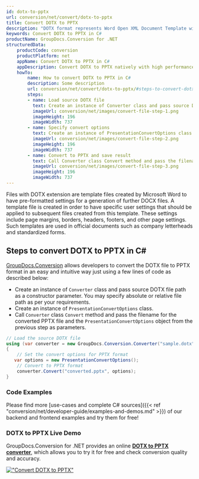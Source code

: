 ```yaml
---
id: dotx-to-pptx
url: conversion/net/convert/dotx-to-pptx
title: Convert DOTX to PPTX
description: "DOTX format represents Word Open XML Document Template with .dotx extension. Learn how to convert DOTX to PPTX file programmatically in C# language using GroupDocs.Conversion for .NET library."
keywords: Convert DOTX to PPTX in C#
productName: GroupDocs.Conversion for .NET
structuredData:
    productCode: conversion
    productPlatform: net
    appName: Convert DOTX to PPTX in C#
    appDescription: Convert DOTX to PPTX natively with high performance using C# language and server side GroupDocs.Conversion for .NET APIs, without the use of any software like Microsoft or Open Office.
    howTo:
        name: How to convert DOTX to PPTX in C# 
        description: Some description
        url: conversion/net/convert/dotx-to-pptx/#steps-to-convert-dotx-to-pptx-in-c
        steps:
        - name: Load source DOTX file 
          text: Create an instance of Converter class and pass source DOTX file path as a constructor parameter. You may specify absolute or relative file path as per your requirements. 
          imageUrl: conversion/net/images/convert-file-step-1.png
          imageHeight: 196
          imageWidth: 737
        - name: Specify convert options 
          text: Create an instance of PresentationConvertOptions class.
          imageUrl: conversion/net/images/convert-file-step-2.png
          imageHeight: 196
          imageWidth: 737
        - name: Convert to PPTX and save result 
          text: Call Converter class Convert method and pass the filename for the converted HTML file and the PresentationConvertOptions object from the previous step as parameters.
          imageUrl: conversion/net/images/convert-file-step-3.png
          imageHeight: 196
          imageWidth: 737
---
```


Files with DOTX extension are template files created by Microsoft Word to have pre-formatted settings for a generation of further DOCX files. A template file is created in order to have specific user settings that should be applied to subsequent files created from this template. These settings include page margins, borders, headers, footers, and other page settings. Such templates are used in official documents such as company letterheads and standardized forms.

## Steps to convert DOTX to PPTX in C#

[GroupDocs.Conversion](https://products.groupdocs.com/conversion/net) allows developers to convert the DOTX file to PPTX format in an easy and intuitive way just using a few lines of code as described below:

* Create an instance of `Converter` class and pass source DOTX file path as a constructor parameter. You may specify absolute or relative file path as per your requirements. 
* Create an instance of `PresentationConvertOptions` class.
* Call `Converter` class `Convert` method and pass the filename for the converted PPTX file and the `PresentationConvertOptions` object from the previous step as parameters.

```csharp
// Load the source DOTX file
using (var converter = new GroupDocs.Conversion.Converter("sample.dotx"))
{
    // Set the convert options for PPTX format
   var options = new PresentationConvertOptions();
    // Convert to PPTX format
    converter.Convert("converted.pptx", options);
}
```

### Code Examples

Please find more [use-cases and complete C# sources]({{< ref "conversion/net/developer-guide/examples-and-demos.md" >}}) of our backend and frontend examples and try them for free!

### DOTX to PPTX Live Demo

GroupDocs.Conversion for .NET provides an online [**DOTX to PPTX converter**](https://products.groupdocs.app/conversion/dotx-to-pptx), which allows you to try it for free and check conversion quality and accuracy.

[!["Convert DOTX to PPTX"](conversion/net/images/convert-to-pptx/convert-dotx-to-pptx.png)](https://products.groupdocs.app/conversion/dotx-to-pptx)